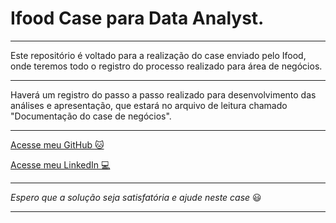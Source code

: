 # Ifood Case para Data Analyst.

---

Este repositório é voltado para a realização do case enviado pelo Ifood, onde teremos todo o registro do processo realizado para área de negócios.

---

Haverá um registro do passo a passo realizado para desenvolvimento das análises e apresentação, que estará no arquivo de leitura chamado "Documentação do case de negócios".

---

[Acesse meu GitHub :cat:](https://github.com/Phelipe-Sempreboni)

[Acesse meu LinkedIn :computer:](https://www.linkedin.com/in/luiz-phelipe-utiama-sempreboni-319902169/)

---

_Espero que a solução seja satisfatória e ajude neste case_ :smiley:

---
